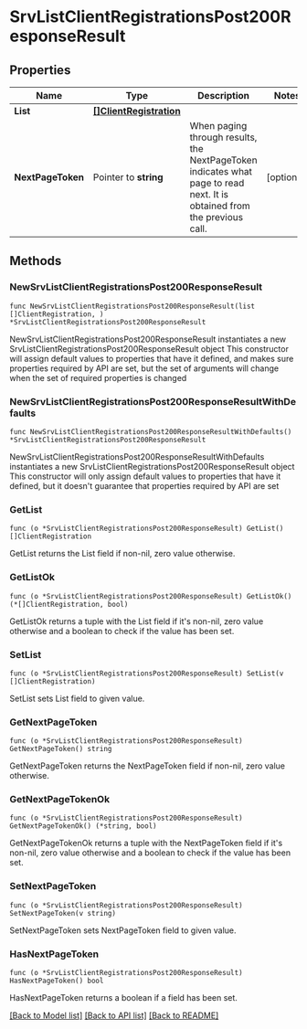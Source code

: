 # SrvListClientRegistrationsPost200ResponseResult

## Properties

Name | Type | Description | Notes
------------ | ------------- | ------------- | -------------
**List** | [**[]ClientRegistration**](ClientRegistration.md) |  | 
**NextPageToken** | Pointer to **string** | When paging through results, the NextPageToken indicates what page to read next. It is obtained from the previous   call. | [optional] 

## Methods

### NewSrvListClientRegistrationsPost200ResponseResult

`func NewSrvListClientRegistrationsPost200ResponseResult(list []ClientRegistration, ) *SrvListClientRegistrationsPost200ResponseResult`

NewSrvListClientRegistrationsPost200ResponseResult instantiates a new SrvListClientRegistrationsPost200ResponseResult object
This constructor will assign default values to properties that have it defined,
and makes sure properties required by API are set, but the set of arguments
will change when the set of required properties is changed

### NewSrvListClientRegistrationsPost200ResponseResultWithDefaults

`func NewSrvListClientRegistrationsPost200ResponseResultWithDefaults() *SrvListClientRegistrationsPost200ResponseResult`

NewSrvListClientRegistrationsPost200ResponseResultWithDefaults instantiates a new SrvListClientRegistrationsPost200ResponseResult object
This constructor will only assign default values to properties that have it defined,
but it doesn't guarantee that properties required by API are set

### GetList

`func (o *SrvListClientRegistrationsPost200ResponseResult) GetList() []ClientRegistration`

GetList returns the List field if non-nil, zero value otherwise.

### GetListOk

`func (o *SrvListClientRegistrationsPost200ResponseResult) GetListOk() (*[]ClientRegistration, bool)`

GetListOk returns a tuple with the List field if it's non-nil, zero value otherwise
and a boolean to check if the value has been set.

### SetList

`func (o *SrvListClientRegistrationsPost200ResponseResult) SetList(v []ClientRegistration)`

SetList sets List field to given value.


### GetNextPageToken

`func (o *SrvListClientRegistrationsPost200ResponseResult) GetNextPageToken() string`

GetNextPageToken returns the NextPageToken field if non-nil, zero value otherwise.

### GetNextPageTokenOk

`func (o *SrvListClientRegistrationsPost200ResponseResult) GetNextPageTokenOk() (*string, bool)`

GetNextPageTokenOk returns a tuple with the NextPageToken field if it's non-nil, zero value otherwise
and a boolean to check if the value has been set.

### SetNextPageToken

`func (o *SrvListClientRegistrationsPost200ResponseResult) SetNextPageToken(v string)`

SetNextPageToken sets NextPageToken field to given value.

### HasNextPageToken

`func (o *SrvListClientRegistrationsPost200ResponseResult) HasNextPageToken() bool`

HasNextPageToken returns a boolean if a field has been set.


[[Back to Model list]](../README.md#documentation-for-models) [[Back to API list]](../README.md#documentation-for-api-endpoints) [[Back to README]](../README.md)


